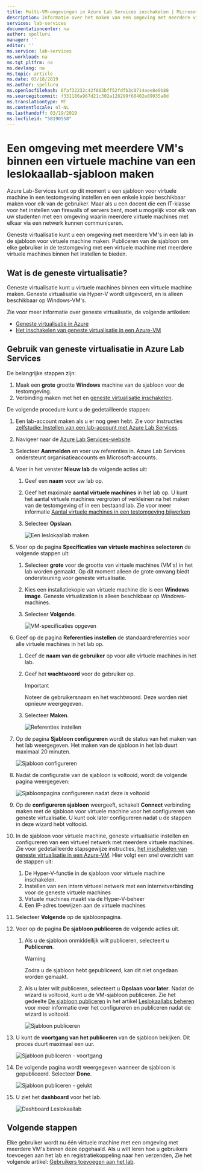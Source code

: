 ```yaml
---
title: Multi-VM-omgevingen in Azure Lab Services inschakelen | Microsoft Docs
description: Informatie over het maken van een omgeving met meerdere virtuele machines in een sjabloon voor virtuele machine in een leslokaallab van Azure Lab-Services.
services: lab-services
documentationcenter: na
author: spelluru
manager: ''
editor: ''
ms.service: lab-services
ms.workload: na
ms.tgt_pltfrm: na
ms.devlang: na
ms.topic: article
ms.date: 03/18/2019
ms.author: spelluru
ms.openlocfilehash: 6faf32232c42f863bff52fdfb3c0714aee8e9b88
ms.sourcegitcommit: f331186a967d21c302a128299f60402e89035a8d
ms.translationtype: MT
ms.contentlocale: nl-NL
ms.lasthandoff: 03/19/2019
ms.locfileid: "58190558"
---
```

# <a name="create-an-environment-with-multiple-vms-inside-a-template-vm-of-a-classroom-lab"></a>Een omgeving met meerdere VM's binnen een virtuele machine van een leslokaallab-sjabloon maken
Azure Lab-Services kunt op dit moment u een sjabloon voor virtuele machine in een testomgeving instellen en een enkele kopie beschikbaar maken voor elk van de gebruiker. Maar als u een docent die een IT-klasse voor het instellen van firewalls of servers bent, moet u mogelijk voor elk van uw studenten met een omgeving waarin meerdere virtuele machines met elkaar via een netwerk kunnen communiceren.

Geneste virtualisatie kunt u een omgeving met meerdere VM's in een lab in de sjabloon voor virtuele machine maken. Publiceren van de sjabloon om elke gebruiker in de testomgeving met een virtuele machine met meerdere virtuele machines binnen het instellen te bieden.

## <a name="what-is-nested-virtualization"></a>Wat is de geneste virtualisatie?
Geneste virtualisatie kunt u virtuele machines binnen een virtuele machine maken. Geneste virtualisatie via Hyper-V wordt uitgevoerd, en is alleen beschikbaar op Windows-VM's.

Zie voor meer informatie over geneste virtualisatie, de volgende artikelen:

- [Geneste virtualisatie in Azure](https://azure.microsoft.com/blog/nested-virtualization-in-azure/)
- [Het inschakelen van geneste virtualisatie in een Azure-VM](../../virtual-machines/windows/nested-virtualization.md)

## <a name="use-nested-virtualization-in-azure-lab-services"></a>Gebruik van geneste virtualisatie in Azure Lab Services
De belangrijke stappen zijn:

1. Maak een **grote** grootte **Windows** machine van de sjabloon voor de testomgeving. 
2. Verbinding maken met het en [geneste virtualisatie inschakelen](../../virtual-machines/windows/nested-virtualization.md).


De volgende procedure kunt u de gedetailleerde stappen: 

1. Een lab-account maken als u er nog geen hebt. Zie voor instructies [zelfstudie: Instellen van een lab-account met Azure Lab Services](tutorial-setup-lab-account.md).
2. Navigeer naar de [Azure Lab Services-website](https://labs.azure.com). 
3. Selecteer **Aanmelden** en voer uw referenties in. Azure Lab Services ondersteunt organisatieaccounts en Microsoft-accounts. 
4. Voer in het venster **Nieuw lab** de volgende acties uit: 
    1. Geef een **naam** voor uw lab op. 
    2. Geef het maximale **aantal virtuele machines** in het lab op. U kunt het aantal virtuele machines vergroten of verkleinen na het maken van de testomgeving of in een bestaand lab. Zie voor meer informatie [Aantal virtuele machines in een testomgeving bijwerken](how-to-configure-student-usage.md#update-number-of-virtual-machines-in-lab)
    6. Selecteer **Opslaan**.

        ![Een leslokaallab maken](../media/tutorial-setup-classroom-lab/new-lab-window.png)
4. Voer op de pagina **Specificaties van virtuele machines selecteren** de volgende stappen uit:
    1. Selecteer **grote** voor de grootte van virtuele machines (VM's) in het lab worden gemaakt. Op dit moment alleen de grote omvang biedt ondersteuning voor geneste virtualisatie.
    2. Kies een installatiekopie van virtuele machine die is een **Windows image**. Geneste virtualization is alleen beschikbaar op Windows-machines. 
    3. Selecteer **Volgende**.

        ![VM-specificaties opgeven](../media/how-to-enable-multi-vm-environment/large-windows-vm.png)    
5. Geef op de pagina **Referenties instellen** de standaardreferenties voor alle virtuele machines in het lab op. 
    1. Geef de **naam van de gebruiker** op voor alle virtuele machines in het lab.
    2. Geef het **wachtwoord** voor de gebruiker op. 

        > [!IMPORTANT]
        > Noteer de gebruikersnaam en het wachtwoord. Deze worden niet opnieuw weergegeven.
    3. Selecteer **Maken**. 

        ![Referenties instellen](../media/tutorial-setup-classroom-lab/set-credentials.png)
6. Op de pagina **Sjabloon configureren** wordt de status van het maken van het lab weergegeven. Het maken van de sjabloon in het lab duurt maximaal 20 minuten. 

    ![Sjabloon configureren](../media/tutorial-setup-classroom-lab/configure-template.png)
7. Nadat de configuratie van de sjabloon is voltooid, wordt de volgende pagina weergegeven: 

    ![Sjabloonpagina configureren nadat deze is voltooid](../media/tutorial-setup-classroom-lab/configure-template-after-complete.png)
8. Op de **configureren sjabloon** weergeeft, schakelt **Connect** verbinding maken met de sjabloon voor virtuele machine voor het configureren van geneste virtualisatie. U kunt ook later configureren nadat u de stappen in deze wizard hebt voltooid. 
9. In de sjabloon voor virtuele machine, geneste virtualisatie instellen en configureren van een virtueel netwerk met meerdere virtuele machines. Zie voor gedetailleerde stapsgewijze instructies, [het inschakelen van geneste virtualisatie in een Azure-VM](../../virtual-machines/windows/nested-virtualization.md). Hier volgt een snel overzicht van de stappen uit: 
    1. De Hyper-V-functie in de sjabloon voor virtuele machine inschakelen.
    2. Instellen van een intern virtueel netwerk met een internetverbinding voor de geneste virtuele machines
    3. Virtuele machines maakt via de Hyper-V-beheer
    4. Een IP-adres toewijzen aan de virtuele machines
10. Selecteer **Volgende** op de sjabloonpagina. 
11. Voer op de pagina **De sjabloon publiceren** de volgende acties uit. 
    1. Als u de sjabloon onmiddellijk wilt publiceren, selecteert u **Publiceren**.  

        > [!WARNING]
        > Zodra u de sjabloon hebt gepubliceerd, kan dit niet ongedaan worden gemaakt. 
    2. Als u later wilt publiceren, selecteert u **Opslaan voor later**. Nadat de wizard is voltooid, kunt u de VM-sjabloon publiceren. Zie het gedeelte [De sjabloon publiceren](how-to-create-manage-template.md#publish-the-template-vm) in het artikel [Leslokaallabs beheren](how-to-manage-classroom-labs.md) voor meer informatie over het configureren en publiceren nadat de wizard is voltooid.

        ![Sjabloon publiceren](../media/how-to-enable-multi-vm-environment/publish-template-page.png)
11. U kunt de **voortgang van het publiceren** van de sjabloon bekijken. Dit proces duurt maximaal een uur. 

    ![Sjabloon publiceren - voortgang](../media/tutorial-setup-classroom-lab/publish-template-progress.png)
12. De volgende pagina wordt weergegeven wanneer de sjabloon is gepubliceerd. Selecteer **Done**.

    ![Sjabloon publiceren - gelukt](../media/tutorial-setup-classroom-lab/publish-success.png)
1. U ziet het **dashboard** voor het lab. 
    
    ![Dashboard Leslokaallab](../media/how-to-enable-multi-vm-environment/dashboard.png)


## <a name="next-steps"></a>Volgende stappen

Elke gebruiker wordt nu één virtuele machine met een omgeving met meerdere VM's binnen deze opgehaald. Als u wilt leren hoe u gebruikers toevoegen aan het lab en registratiekoppeling naar hen verzenden, Zie het volgende artikel: [Gebruikers toevoegen aan het lab](tutorial-setup-classroom-lab.md#add-users-to-the-lab).